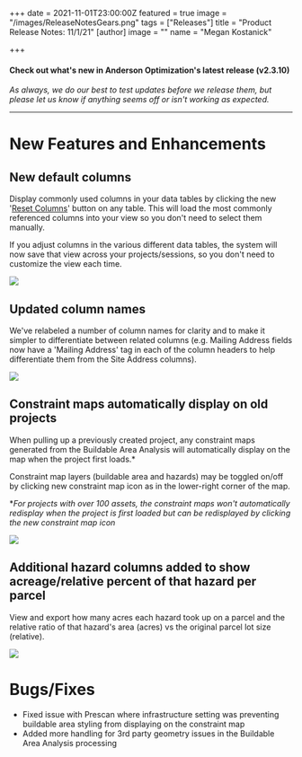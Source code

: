 +++
date = 2021-11-01T23:00:00Z
featured = true
image = "/images/ReleaseNotesGears.png"
tags = ["Releases"]
title = "Product Release Notes: 11/1/21"
[author]
image = ""
name = "Megan Kostanick"

+++
#### **Check out what's new in Anderson Optimization's latest release (v2.3.10)**

_As always, we do our best to test updates before we release them, but please let us know if anything seems off or isn't working as expected._

***

# **New Features and Enhancements**

## New default columns

Display commonly used columns in your data tables by clicking the new '[Reset Columns](https://docs.andersonopt.com/prospect/reviewing-parcels/view-parcels-list#reset-columns-to-defaults)' button on any table. This will load the most commonly referenced columns into your view so you don't need to select them manually.

If you adjust columns in the various different data tables, the system will now save that view across your projects/sessions, so you don't need to customize the view each time.

![](/images/reset_columns.png)

## Updated column names

We've relabeled a number of column names for clarity and to make it simpler to differentiate between related columns (e.g. Mailing Address fields now have a 'Mailing Address' tag in each of the column headers to help differentiate them from the Site Address columns).

![](/images/column_headers.png)

## Constraint maps automatically display on old projects

When pulling up a previously created project, any constraint maps generated from the Buildable Area Analysis will automatically display on the map when the project first loads.*

Constraint map layers (buildable area and hazards) may be toggled on/off by clicking new constraint map icon as in the lower-right corner of the map.

\*_For projects with over 100 assets, the constraint maps won't automatically redisplay when the project is first loaded but can be redisplayed by clicking the new constraint map icon_

![](/images/constraint_map_icon.png)

## Additional hazard columns added to show acreage/relative percent of that hazard per parcel

View and export how many acres each hazard took up on a parcel and the relative ratio of that hazard's area (acres) vs the original parcel lot size (relative).

![](/images/hazard_acres.png)

# Bugs/Fixes

* Fixed issue with Prescan where infrastructure setting was preventing buildable area styling from displaying on the constraint map
* Added more handling for 3rd party geometry issues in the Buildable Area Analysis processing